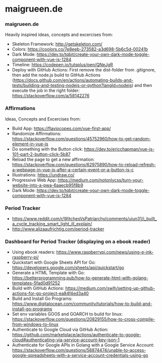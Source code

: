 # maigrueen.de

### maigrueen.de

Heavily inspired ideas, concepts and excercises from:
* Skeleton Framework: http://getskeleton.com/
* Colors: https://coolors.co/7e8eeb-273582-a3d698-5b6c5d-00241b
* Dark Mode: https://dev.to/tqbit/create-your-own-dark-mode-toggle-component-with-vue-js-1284
* Timeline: https://codepen.io/tutsplus/pen/QNeJgR
* Deploy with GitHub Actions: First remove the dist-folder from .gitignore, then add the node.js build to GitHub Actions (https://docs.github.com/en/actions/automating-builds-and-tests/building-and-testing-nodejs-or-python?langId=nodejs) and then execute the job in the right folder: https://stackoverflow.com/a/58142276

### Affirmations
Ideas, Concepts and Excercises from:
* Build App: https://flaviocopes.com/vue-first-app/
* Randomize Affirmations: https://stackoverflow.com/questions/45752960/how-to-get-random-element-in-vue-js
* Do something with the Button click: https://dev.to/ericchapman/vue-js-101-part-2-button-click-5b87
* Reload the page to get a new affirmation: https://stackoverflow.com/questions/62975890/how-to-reload-refresh-a-webpage-in-vue-js-after-a-certain-event-or-a-button-is-c
* Illustrations: https://undraw.co/
* Progressive Web App: https://medium.com/notonlycss/turn-your-website-into-a-pwa-6aaecb95f8b9
* Dark Mode: https://dev.to/tqbit/create-your-own-dark-mode-toggle-component-with-vue-js-1284

### Period Tracker
* https://www.reddit.com/r/WitchesVsPatriarchy/comments/uiun31/i_built_a_cycle_tracking_smart_light_ill_explain/
* http://www.alizaaufrichtig.com/period-tracker

### Dashboard for Period Tracker (displaying on a ebook reader)
* Using ebook readers: https://www.raspberrypi.com/news/using-e-ink-raspberry-pi/
* Quickstart with Google Sheets API for Go: https://developers.google.com/sheets/api/quickstart/go
* Generate a HTML Template with Go: https://betterprogramming.pub/how-to-generate-html-with-golang-templates-5fad0d91252
* Build with GitHub Actions: https://medium.com/swlh/setting-up-github-actions-for-go-project-ea84f4ed3a40
* Build and Install Go Programs: https://www.digitalocean.com/community/tutorials/how-to-build-and-install-go-programs
* Set env variables GOOS and GOARCH to build for linux: https://stackoverflow.com/questions/20829155/how-to-cross-compile-from-windows-to-linux
* Authenticate to Google Cloud via GitHub Action: https://github.com/marketplace/actions/authenticate-to-google-cloud#authenticating-via-service-account-key-json-1
* Authenticate for Google APIs in Golang with a Google Service Account: https://stackoverflow.com/questions/58874474/unable-to-access-google-spreadsheets-with-a-service-account-credentials-using-go
